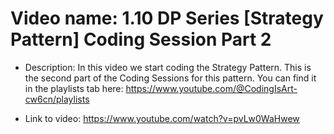 # Video name: 1.10 DP Series [Strategy Pattern] Coding Session Part 2


- Description: In this video we start coding the Strategy Pattern. This is the second part of the Coding Sessions for this pattern. You can find it in the playlists tab here: https://www.youtube.com/@CodingIsArt-cw6cn/playlists


- Link to video: https://www.youtube.com/watch?v=pvLw0WaHwew



